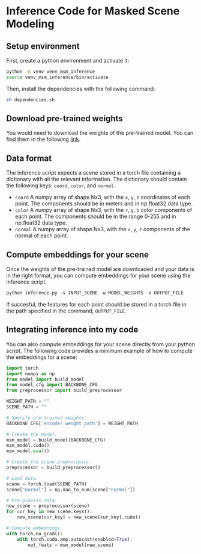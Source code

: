 # Inference Code for Masked Scene Modeling

## Setup environment

First, create a python environment and activate it:

```sh
python -m venv venv_msm_inference
source venv_msm_inference/bin/activate
```

Then, install the dependencies with the following command:

```sh
sh dependencies.sh
```

## Download pre-trained weights

You would need to download the weights of the pre-trained model. You can find them in the following [link](https://drive.google.com/file/d/1HdyQXop6nkX0_CC9NVd5Omj8_DLfYG7y/view?usp=drive_link). 


## Data format

The inference script expects a scene stored in a torch file containing a dictionary with all the relevant information. The dictionary should contain the following keys: <code>coord</code>, <code>color</code>, and <code>normal</code>.

* <code>coord</code> A numpy array of shape Nx3, with the <code>x</code>, <code>y</code>, <code>z</code> coordinates of each point. The components should be in meters and in np.float32 data type.
* <code>color</code> A numpy array of shape Nx3, with the <code>r</code>, <code>g</code>, <code>b</code> color components of each point. The components should be in the range 0-255 and in np.float32 data type. 
* <code>normal</code> A numpy array of shape Nx3, with the <code>x</code>, <code>y</code>, <code>z</code> components of the normal of each point. 


## Compute embeddings for your scene

Once the weights of the pre-trained model are downloaded and your data is in the right format, you can compute embeddings for your scene using the inference script.

```python
python inference.py -s INPUT_SCENE -w MODEL_WEIGHTS -o OUTPUT_FILE
```

If succesful, the features for each point should be stored in a torch file in the path specified in the command, <code>OUTPUT_FILE</code>.

## Integrating inference into my code

You can also compute embeddings for your scene directly from your python script. The following code provides a minimum example of how to compute the embeddings for a scene:

```python
import torch
import numpy as np
from model import build_model
from model_cfg import BACKBONE_CFG
from preprocessor import build_preprocessor

WEIGHT_PATH = ""
SCENE_PATH = ""

# Specify pre-trained weights.
BACKBONE_CFG['encoder_weight_path'] = WEIGHT_PATH

# Create the model.
msm_model = build_model(BACKBONE_CFG)
msm_model.cuda()
msm_model.eval()

# Create the scene preprocessor.
preprocessor = build_preprocessor()

# Load data. 
scene = torch.load(SCENE_PATH)
scene["normal"] = np.nan_to_num(scene["normal"])

# Pre-process data.
new_scene = preprocessor(scene)
for cur_key in new_scene.keys():
    new_scene[cur_key] = new_scene[cur_key].cuda()

# Compute embeddings.
with torch.no_grad():
    with torch.cuda.amp.autocast(enabled=True):
        out_feats = msm_model(new_scene)
```